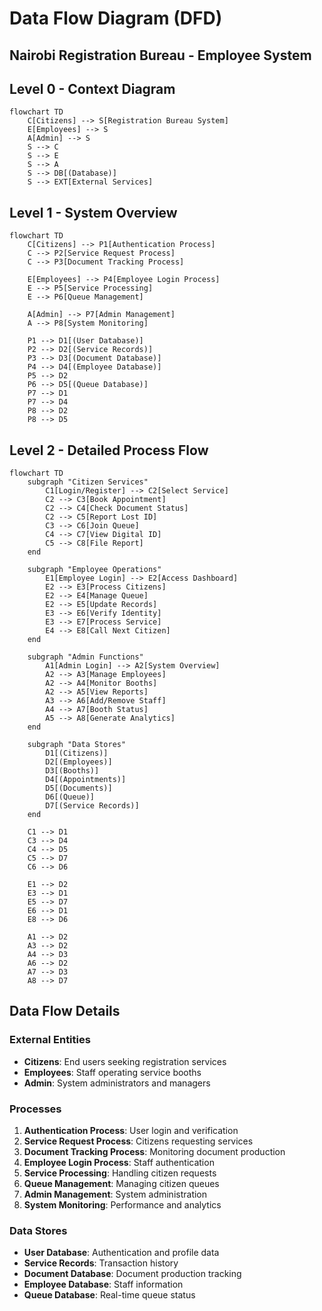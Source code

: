 # Data Flow Diagram (DFD)
## Nairobi Registration Bureau - Employee System

## Level 0 - Context Diagram

```mermaid
flowchart TD
    C[Citizens] --> S[Registration Bureau System]
    E[Employees] --> S
    A[Admin] --> S
    S --> C
    S --> E
    S --> A
    S --> DB[(Database)]
    S --> EXT[External Services]
```

## Level 1 - System Overview

```mermaid
flowchart TD
    C[Citizens] --> P1[Authentication Process]
    C --> P2[Service Request Process]
    C --> P3[Document Tracking Process]
    
    E[Employees] --> P4[Employee Login Process]
    E --> P5[Service Processing]
    E --> P6[Queue Management]
    
    A[Admin] --> P7[Admin Management]
    A --> P8[System Monitoring]
    
    P1 --> D1[(User Database)]
    P2 --> D2[(Service Records)]
    P3 --> D3[(Document Database)]
    P4 --> D4[(Employee Database)]
    P5 --> D2
    P6 --> D5[(Queue Database)]
    P7 --> D1
    P7 --> D4
    P8 --> D2
    P8 --> D5
```

## Level 2 - Detailed Process Flow

```mermaid
flowchart TD
    subgraph "Citizen Services"
        C1[Login/Register] --> C2[Select Service]
        C2 --> C3[Book Appointment]
        C2 --> C4[Check Document Status]
        C2 --> C5[Report Lost ID]
        C3 --> C6[Join Queue]
        C4 --> C7[View Digital ID]
        C5 --> C8[File Report]
    end
    
    subgraph "Employee Operations"
        E1[Employee Login] --> E2[Access Dashboard]
        E2 --> E3[Process Citizens]
        E2 --> E4[Manage Queue]
        E2 --> E5[Update Records]
        E3 --> E6[Verify Identity]
        E3 --> E7[Process Service]
        E4 --> E8[Call Next Citizen]
    end
    
    subgraph "Admin Functions"
        A1[Admin Login] --> A2[System Overview]
        A2 --> A3[Manage Employees]
        A2 --> A4[Monitor Booths]
        A2 --> A5[View Reports]
        A3 --> A6[Add/Remove Staff]
        A4 --> A7[Booth Status]
        A5 --> A8[Generate Analytics]
    end
    
    subgraph "Data Stores"
        D1[(Citizens)]
        D2[(Employees)]
        D3[(Booths)]
        D4[(Appointments)]
        D5[(Documents)]
        D6[(Queue)]
        D7[(Service Records)]
    end
    
    C1 --> D1
    C3 --> D4
    C4 --> D5
    C5 --> D7
    C6 --> D6
    
    E1 --> D2
    E3 --> D1
    E5 --> D7
    E6 --> D1
    E8 --> D6
    
    A1 --> D2
    A3 --> D2
    A4 --> D3
    A6 --> D2
    A7 --> D3
    A8 --> D7
```

## Data Flow Details

### External Entities
- **Citizens**: End users seeking registration services
- **Employees**: Staff operating service booths
- **Admin**: System administrators and managers

### Processes
1. **Authentication Process**: User login and verification
2. **Service Request Process**: Citizens requesting services
3. **Document Tracking Process**: Monitoring document production
4. **Employee Login Process**: Staff authentication
5. **Service Processing**: Handling citizen requests
6. **Queue Management**: Managing citizen queues
7. **Admin Management**: System administration
8. **System Monitoring**: Performance and analytics

### Data Stores
- **User Database**: Authentication and profile data
- **Service Records**: Transaction history
- **Document Database**: Document production tracking
- **Employee Database**: Staff information
- **Queue Database**: Real-time queue status